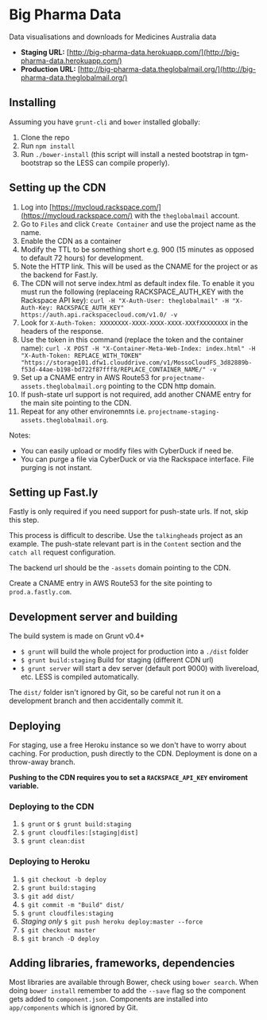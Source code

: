 # Big Pharma Data

Data visualisations and downloads for Medicines Australia data

* **Staging URL:** [http://big-pharma-data.herokuapp.com/](http://big-pharma-data.herokuapp.com/)
* **Production URL:** [http://big-pharma-data.theglobalmail.org/](http://big-pharma-data.theglobalmail.org/)


## Installing

Assuming you have `grunt-cli` and `bower` installed globally:

1. Clone the repo
2. Run `npm install`
3. Run `./bower-install` (this script will install a nested bootstrap in tgm-bootstrap so the LESS can compile properly).

## Setting up the CDN

1. Log into [https://mycloud.rackspace.com/](https://mycloud.rackspace.com/) with the `theglobalmail` account.
2. Go to `Files` and click `Create Container` and use the project name as the name.
3. Enable the CDN as a container
4. Modify the TTL to be something short e.g. 900 (15 minutes as opposed to default 72 hours) for development.
5. Note the HTTP link. This will be used as the CNAME for the project or as the
   backend for Fast.ly.
6. The CDN will not serve index.html as default index file. To enable it you must run the following (replaceing RACKSPACE_AUTH_KEY with the Rackspace API key): `curl -H "X-Auth-User: theglobalmail" -H "X-Auth-Key: RACKSPACE_AUTH_KEY" https://auth.api.rackspacecloud.com/v1.0/ -v`
7. Look for `X-Auth-Token: XXXXXXXX-XXXX-XXXX-XXXX-XXXfXXXXXXXX` in the headers of the response.
8. Use the token in this command (replace the token and the container name): `curl -X POST -H "X-Container-Meta-Web-Index: index.html" -H "X-Auth-Token: REPLACE_WITH_TOKEN" "https://storage101.dfw1.clouddrive.com/v1/MossoCloudFS_3d82889b-f53d-44ae-b198-bd722f87fff8/REPLACE_CONTAINER_NAME/" -v`
9. Set up a CNAME entry in AWS Route53 for
   `projectname-assets.theglobalmail.org` pointing to the CDN http domain.
10. If push-state url support is not required, add another CNAME entry for the
    main site pointing to the CDN.
11. Repeat for any other environemnts i.e.
    `projectname-staging-assets.theglobalmail.org`.

Notes:
* You can easily upload or modify files with CyberDuck if need be.
* You can purge a file via CyberDuck or via the Rackspace interface. File
purging is not instant.

## Setting up Fast.ly

Fastly is only required if you need support for push-state urls. If not, skip
this step.

This process is difficult to describe. Use the `talkingheads` project as an
example. The push-state relevant part is in the `Content` section and the
`catch all` request configuration.

The backend url should be the `-assets` domain pointing to the CDN.

Create a CNAME entry in AWS Route53 for the site pointing to `prod.a.fastly.com`.

## Development server and building

The build system is made on Grunt v0.4+

* `$ grunt` will build the whole project for production into a `./dist` folder
* `$ grunt build:staging` Build for staging (different CDN url)
* `$ grunt server` will start a dev server (default port 9000) with livereload, etc. LESS is compiled automatically.

The `dist/` folder isn't ignored by Git, so be careful not run it on a development branch and then accidentally commit it.

## Deploying

For staging, use a free Heroku instance so we don't have to worry about caching. For production, push directly to the CDN. Deployment is done on a throw-away branch.

**Pushing to the CDN requires you to set a `RACKSPACE_API_KEY` enviroment variable.**

### Deploying to the CDN
1. `$ grunt` or `$ grunt build:staging`
2. `$ grunt cloudfiles:[staging|dist]`
3. `$ grunt clean:dist`


### Deploying to Heroku
1. `$ git checkout -b deploy`
2. `$ grunt build:staging`
3. `$ git add dist/`
4. `$ git commit -m "Build" dist/`
5. `$ grunt cloudfiles:staging`
6. *Staging only* `$ git push heroku deploy:master --force`
7. `$ git checkout master`
8. `$ git branch -D deploy`

## Adding libraries, frameworks, dependencies

Most libraries are available through Bower, check using `bower search`. When doing `bower install` remember to add the `--save` flag so the component gets added to `component.json`. Components are installed into `app/components` which is ignored by Git.